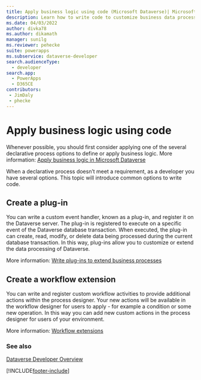 ```yaml
---
title: Apply business logic using code (Microsoft Dataverse)| Microsoft Docs
description: Learn how to write code to customize business data processing in Microsoft Dataverse.
ms.date: 04/03/2022
author: divka78
ms.author: dikamath
manager: sunilg
ms.reviewer: pehecke
suite: powerapps
ms.subservice: dataverse-developer
search.audienceType: 
  - developer
search.app: 
  - PowerApps
  - D365CE
contributors:
 - JimDaly
 - phecke
---
```


# Apply business logic using code

Whenever possible, you should first consider applying one of the several declarative process options to define or apply business logic. More information: [Apply business logic in Microsoft Dataverse](../../maker/data-platform/processes.md)

When a declarative process doesn’t meet a requirement, as a developer you have several options. This topic will introduce common options to write code.

## Create a plug-in

You can write a custom event handler, known as a plug-in, and register it on the Dataverse server. The plug-in is registered to execute on a specific event of the Dataverse database transaction. When executed, the plug-in can create, read, modify, or delete data being processed during the current database transaction. In this way, plug-ins allow you to customize or extend the data processing of Dataverse.

More information: [Write plug-ins to extend business processes](plug-ins.md)

## Create a workflow extension

You can write and register custom workflow activities to provide additional actions within the process designer. Your new actions will be available in the workflow designer for users to apply - for example a condition or some new operation. In this way you can add new custom actions in the process designer for users of your environment.

More information: [Workflow extensions](workflow/workflow-extensions.md)

### See also

[Dataverse Developer Overview](overview.md)


[!INCLUDE[footer-include](../../includes/footer-banner.md)]